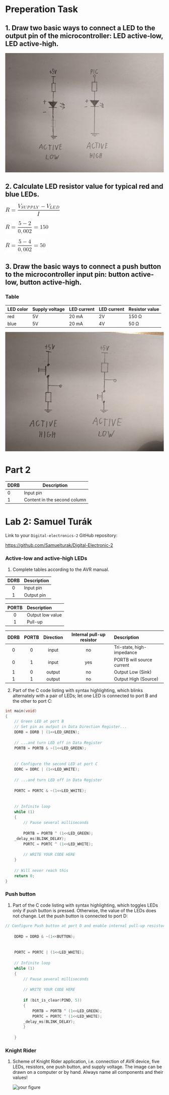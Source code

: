 # Preperation Task

## 1. Draw two basic ways to connect a LED to the output pin of the microcontroller: LED active-low, LED active-high.

![alt text](Images/Pic4.jpg)

## 2. Calculate LED resistor value for typical red and blue LEDs.
 
![alt text](Images/Pic9.png)


![alt text](Images/Pic1.png)


![alt text](Images/Pic2.png)

## 3. Draw the basic ways to connect a push button to the microcontroller input pin: button active-low, button active-high.

### Table
LED color | Supply voltage | LED current | LED current | Resistor value
------------ | -------------| -------------| -------------| ------------- |
red | 5V | 20 mA | 2V | 150 Ω | 
blue | 5V | 20 mA | 4V | 50 Ω | 



![alt text](Images/Pic5.jpg)

# Part 2

DDRB | Description
------------ | -------------
0 | Input pin
1 | Content in the second column







# Lab 2: Samuel Turák

Link to your `Digital-electronics-2` GitHub repository:

https://github.com/Samuelturak/Digital-Electronic-2



### Active-low and active-high LEDs

1. Complete tables according to the AVR manual.

| **DDRB** | **Description** |
| :-: | :-- |
| 0 | Input pin |
| 1 | Output pin |

| **PORTB** | **Description** |
| :-: | :-- |
| 0 | Output low value |
| 1 | Pull-up |

| **DDRB** | **PORTB** | **Direction** | **Internal pull-up resistor** | **Description** |
| :-: | :-: | :-: | :-: | :-- |
| 0 | 0 | input | no | Tri-state, high-impedance |
| 0 | 1 | input | yes | PORTB will source current |
| 1 | 0 | output | no | Output Low (Sink) |
| 1 | 1 | output | no | Output High (Source) |

2. Part of the C code listing with syntax highlighting, which blinks alternately with a pair of LEDs; let one LED is connected to port B and the other to port C:

```c
int main(void)
{
    // Green LED at port B
    // Set pin as output in Data Direction Register...
    DDRB = DDRB | (1<<LED_GREEN);
    
    // ...and turn LED off in Data Register
    PORTB = PORTB & ~(1<<LED_GREEN);
    

    // Configure the second LED at port C
    DDRC = DDRC | (1<<LED_WHITE);
    
    // ...and turn LED off in Data Register
    
    PORTC = PORTC & ~(1<<LED_WHITE);
    

    // Infinite loop
    while (1)
    {
        // Pause several milliseconds
        
        PORTB = PORTB ^ (1<<LED_GREEN);
	_delay_ms(BLINK_DELAY);
        PORTC = PORTC ^ (1<<LED_WHITE);
        
        // WRITE YOUR CODE HERE
    }

    // Will never reach this
    return 0;
}
```


### Push button

1. Part of the C code listing with syntax highlighting, which toggles LEDs only if push button is pressed. Otherwise, the value of the LEDs does not change. Let the push button is connected to port D:

```c
// Configure Push button at port D and enable internal pull-up resistor
	
    DDRD = DDRD & ~(1<<BUTTON);

    
    PORTC = PORTC | (1<<LED_WHITE);

    // Infinite loop
    while (1)
    {
        // Pause several milliseconds
     
        // WRITE YOUR CODE HERE
        
        if (bit_is_clear(PIND, 5))
        {
            PORTB = PORTB ^ (1<<LED_GREEN);
            PORTC = PORTC ^ (1<<LED_WHITE);
	    _delay_ms(BLINK_DELAY);
        }
        
    }
```


### Knight Rider

1. Scheme of Knight Rider application, i.e. connection of AVR device, five LEDs, resistors, one push button, and supply voltage. The image can be drawn on a computer or by hand. Always name all components and their values!

   ![your figure]()










